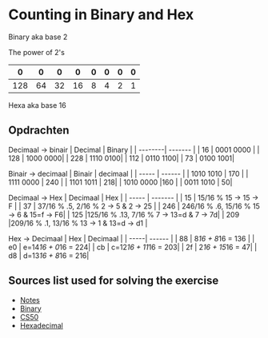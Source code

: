 # Counting in Binary and Hex

Binary aka base 2

The power of 2's

| 0   | 0   | 0   | 0   | 0   | 0   | 0   | 0   |
| --- | --- | --- | --- | --- | --- | --- | --- |
| 128 | 64  | 32  | 16  | 8   | 4   | 2   | 1   |

Hexa aka base 16

## Opdrachten

Decimaal -> binair
| Decimal | Binary |
| --------| ------- |
| 16 | 0001 0000 |
| 128 | 1000 0000|
| 228 | 1110 0100|
| 112 | 0110 1100|
| 73 | 0100 1001|

Binair -> decimaal
| Binair | decimaal |
| ----- | ------ |
| 1010 1010 | 170 |
| 1111 0000 | 240 |
| 1101 1011 | 218|
| 1010 0000 |160 |
| 0011 1010 | 50|

Decimaal -> Hex
| Decimaal | Hex |
| ----- | ------- |
| 15 | 15/16 % 15 -> 15 -> F |
| 37 | 37/16 % .5, 2/16 % 2 -> 5 & 2 -> 25 |
| 246 | 246/16 % .6, 15/16 % 15 -> 6 & 15=f -> F6|
| 125 |125/16 % .13, 7/16 % 7 -> 13=d & 7 -> 7d|
| 209 |209/16 % .1, 13/16 % 13 -> 1 & 13=d -> d1 |

Hex -> Decimaal
| Hex | Decimaal |
| -----| ------ |
| 88 | 8*16 + 8*16 = 136 |
| e0 | e=14*16 + 0*16 = 224|
| cb | c=12*16 + 11*16 = 203|
| 2f | 2*16 + 15*16 = 47|
| d8 | d=13*16 + 8*16 = 216|

## Sources list used for solving the exercise

- [Notes](https://docs.google.com/document/d/1MhySgyVL0OOXvnrXZzApRvXmguwg6zcN/edit?usp=share_link&ouid=107074379260818287409&rtpof=true&sd=true)
- [Binary](https://www.youtube.com/watch?v=2-i5x8KCfII&list=PLIhvC56v63IKrRHh3gvZZBAGvsvOhwrRF&index=4)
- [CS50](https://www.youtube.com/watch?v=IDDmrzzB14M&t=989s)
- [Hexadecimal](https://www.youtube.com/watch?v=4EJay-6Bioo)
